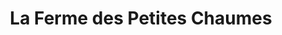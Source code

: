 ---
title: "La Ferme des Petites Chaumes"
url: /surgeres/la-ferme-des-petites-chaumes/
shop: légumes
---